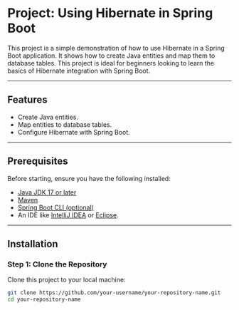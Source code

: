 # Project: Using Hibernate in Spring Boot

This project is a simple demonstration of how to use Hibernate in a Spring Boot application. It shows how to create Java entities and map them to database tables. This project is ideal for beginners looking to learn the basics of Hibernate integration with Spring Boot.

---

## Features

- Create Java entities.
- Map entities to database tables.
- Configure Hibernate with Spring Boot.

---

## Prerequisites

Before starting, ensure you have the following installed:

- [Java JDK 17 or later](https://www.oracle.com/java/technologies/javase-jdk17-downloads.html)
- [Maven](https://maven.apache.org/download.cgi)
- [Spring Boot CLI (optional)](https://spring.io/tools)
- An IDE like [IntelliJ IDEA](https://www.jetbrains.com/idea/) or [Eclipse](https://www.eclipse.org/).

---

## Installation

### Step 1: Clone the Repository

Clone this project to your local machine:

```bash
git clone https://github.com/your-username/your-repository-name.git
cd your-repository-name
